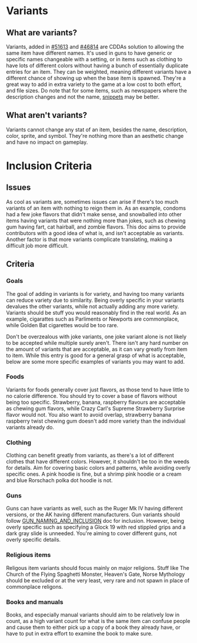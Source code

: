 # Variants

## What are variants?

Variants, added in [#51613](https://github.com/CleverRaven/Cataclysm-DDA/pull/51613) and [#46814](https://github.com/CleverRaven/Cataclysm-DDA/pull/46814) are CDDAs solution to allowing the same item have different names. It's used in guns to have generic or specific names changeable with a setting, or in items such as clothing to have lots of different colors without having a bunch of essentially duplicate entries for an item. They can be weighted, meaning different variants have a different chance of showing up when the base item is spawned. They're a great way to add in extra variety to the game at a low cost to both effort, and file sizes. Do note that for some items, such as newspapers where the description changes and not the name, [snippets](../JSON/JSON_INFO.md#snippets) may be better.

## What aren't variants?

Variants cannot change any stat of an item, besides the name, description, color, sprite, and symbol. They're nothing more than an aesthetic change and have no impact on gameplay. 

# Inclusion Criteria 

## Issues

As cool as variants are, sometimes issues can arise if there's too much variants of an item with nothing to reign them in. As an example, condoms had a few joke flavors that didn't make sense, and snowballed into other items having variants that were nothing more than jokes, such as chewing gum having fart, cat hairball, and zombie flavors. This doc aims to provide contributors with a good idea of what is, and isn't acceptable as variants. Another factor is that more variants complicate translating, making a difficult job more difficult.

## Criteria 

### Goals

The goal of adding in variants is for variety, and having too many variants can reduce variety due to similarity. Being overly specific in your variants devalues the other variants, while not actually adding any more variety. Variants should be stuff you would reasonably find in the real world. As an example, cigarattes such as Parliments or Newports are commonplace, while Golden Bat cigarettes would be too rare. 

Don't be overzealous with joke variants, one joke variant alone is not likely to be accepted while multiple surely aren't. There isn't any hard number on the amount of variants that are acceptable, as it can vary greatly from item to item. While this entry is good for a general grasp of what is acceptable, below are some more specific examples of variants you may want to add.

### Foods

Variants for foods generally cover just flavors, as those tend to have little to no calorie difference. You should try to cover a base of flavors without being too specific. Strawberry, banana, raspberry flavours are acceptable as chewing gum flavors, while Crazy Carl's Supreme Strawberry Surprise flavor would not. You also want to avoid overlap, strawberry banana raspberry twist chewing gum doesn't add more variety than the individual variants already do. 

### Clothing

Clothing can benefit greatly from variants, as there's a lot of different clothes that have different colors. However, it shouldn't be too in the weeds for details. Aim for covering basic colors and patterns, while avoiding overly specific ones.  A pink hoodie is fine, but a shrimp pink hoodie or a cream and blue Rorschach polka dot hoodie is not.

### Guns 

Guns can have variants as well, such as the Ruger Mk IV having different versions, or the AK having different manufacturers. Gun variants should follow [GUN_NAMING_AND_INCLUSION](../GUN_NAMING_AND_INCLUSION.md) doc for inclusion. However, being overly specific such as specifying a Glock 19 with red stippled grips and a dark gray slide is unneeded. You're aiming to cover different guns, not overly specific details. 

### Religious items 

Religous item variants should focus mainly on major religions. Stuff like The Church of the Flying Spaghetti Monster, Heaven's Gate, Norse Mythology should be excluded or at the very least, very rare and not spawn in place of commonplace religons. 

### Books and manuals

Books, and especially manual variants should aim to be relatively low in count, as a high variant count for what is the same item can confuse people and cause them to either pick up a copy of a book they already have, or have to put in extra effort to examine the book to make sure. 
